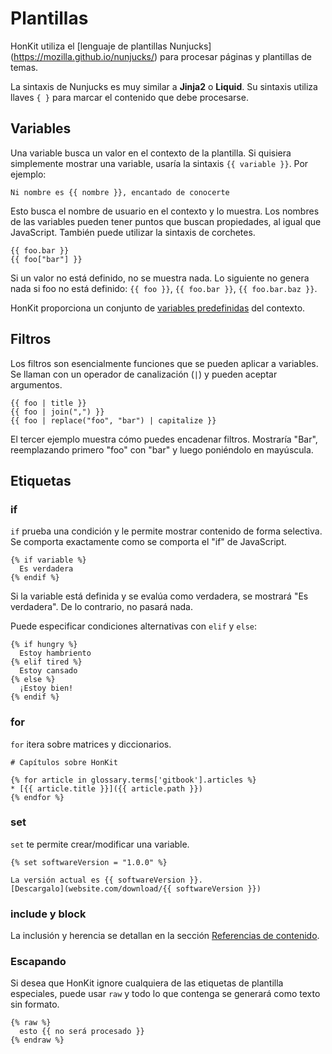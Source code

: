 # Plantillas

HonKit utiliza el [lenguaje de plantillas Nunjucks] (https://mozilla.github.io/nunjucks/) para procesar páginas y plantillas de temas.

La sintaxis de Nunjucks es muy similar a **Jinja2** o **Liquid**. Su sintaxis utiliza llaves `{ }` para marcar el contenido que debe procesarse.

## Variables

Una variable busca un valor en el contexto de la plantilla. Si quisiera simplemente mostrar una variable, usaría la sintaxis `{{ variable }}`. Por ejemplo:

```twig
Ni nombre es {{ nombre }}, encantado de conocerte
```

Esto busca el nombre de usuario en el contexto y lo muestra. Los nombres de las variables pueden tener puntos que buscan propiedades, al igual que JavaScript. También puede utilizar la sintaxis de corchetes.

```twig
{{ foo.bar }}
{{ foo["bar"] }}
```

Si un valor no está definido, no se muestra nada. Lo siguiente no genera nada si foo no está definido: `{{ foo }}`, `{{ foo.bar }}`, `{{ foo.bar.baz }}`.

HonKit proporciona un conjunto de [variables predefinidas](variables.md) del contexto.

## Filtros

Los filtros son esencialmente funciones que se pueden aplicar a variables. Se llaman con un operador de canalización (`|`) y pueden aceptar argumentos.

```twig
{{ foo | title }}
{{ foo | join(",") }}
{{ foo | replace("foo", "bar") | capitalize }}
```

El tercer ejemplo muestra cómo puedes encadenar filtros. Mostraría "Bar", reemplazando primero "foo" con "bar" y luego poniéndolo en mayúscula.

## Etiquetas

### if

`if` prueba una condición y le permite mostrar contenido de forma selectiva. Se comporta exactamente como se comporta el "if" de JavaScript.

```twig
{% if variable %}
  Es verdadera
{% endif %}
```

Si la variable está definida y se evalúa como verdadera, se mostrará "Es verdadera". De lo contrario, no pasará nada.

Puede especificar condiciones alternativas con `elif` y `else`:

```twig
{% if hungry %}
  Estoy hambriento
{% elif tired %}
  Estoy cansado
{% else %}
  ¡Estoy bien!
{% endif %}
```

### for

`for` itera sobre matrices y diccionarios.

```twig
# Capítulos sobre HonKit

{% for article in glossary.terms['gitbook'].articles %}
* [{{ article.title }}]({{ article.path }})
{% endfor %}
```

### set

`set` te permite crear/modificar una variable.

```twig
{% set softwareVersion = "1.0.0" %}

La versión actual es {{ softwareVersion }}.
[Descargalo](website.com/download/{{ softwareVersion }})
```

### include y block

La inclusión y herencia se detallan en la sección [Referencias de contenido](conrefs.md).

### Escapando

Si desea que HonKit ignore cualquiera de las etiquetas de plantilla especiales, puede usar `raw` y todo lo que contenga se generará como texto sin formato.

``` twig
{% raw %}
  esto {{ no será procesado }}
{% endraw %}
```
